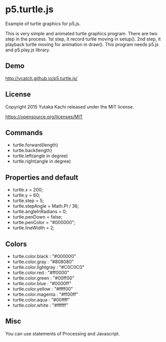 # p5.turtle.js

Example of turtle graphics for p5.js.

This is very simple and animated turtle graphics program. There are two step in the process. 1st step, it record turtle moving in setup(). 2nd step, it playback turtle moving for animation in draw(). This program needs p5.js and p5.play.js library.


## Demo

http://ycatch.github.io/p5.turtle.js/


## License

Copyright 2015 Yutaka Kachi released under the MIT license.

https://opensource.org/licenses/MIT


## Commands

- turtle.forward(length)
- turtle.back(length)
- turtle.left(angle in degree)
- turtle.right(angle in degree)


## Properties and default

- turtle.x = 200;
- turtle.y = 60;
- turtle.step = 5;
- turtle.stepAngle = Math.PI / 36;
- turtle.angleInRadians = 0;
- turtle.penDown = false;
- turtle.penColor = "#000000";
- turtle.lineWidth = 2;


## Colors

- turtle.color.black :		"#000000"
- turtle.color.gray :		"#808080"
- turtle.color.lightgray :	"#C0C0C0"
- turtle.color.red :		"#ff0000"
- turtle.color.green :		"#00ff00"
- turtle.color.blue :		"#0000ff"
- turtle.color.yellow :		"#ffff00"
- turtle.color.magenta :	"#ff00ff"
- turtle.color.aqua :		"#00ffff"
- turtle.color.white :		"#ffffff"


## Misc

You can use statements of Processing and Javascript.

